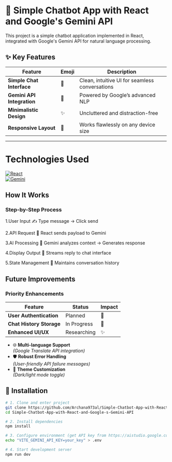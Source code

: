 # 🤖 Simple Chatbot App with React and Google's Gemini API

This project is a simple chatbot application implemented in React, integrated with Google's Gemini API for natural language processing.


## ✨ Key Features

| Feature                  | Emoji | Description                          |
|--------------------------|-------|--------------------------------------|
| **Simple Chat Interface**  | 💬    | Clean, intuitive UI for seamless conversations |
| **Gemini API Integration** | 🧠    | Powered by Google’s advanced NLP      |
| **Minimalistic Design**    | ✨    | Uncluttered and distraction-free     |
| **Responsive Layout**      | 📱    | Works flawlessly on any device size   |

---


# Technologies Used
[![React](https://img.shields.io/badge/-React-61DAFB?logo=react)]()  
[![Gemini](https://img.shields.io/badge/-Gemini-4285F4?logo=google)]()

## How It Works
### Step-by-Step Process
1.User Input
✍️ Type message → Click send

2.API Request
🔄 React sends payload to Gemini

3.AI Processing
🧠 Gemini analyzes context → Generates response

4.Display Output
💬 Streams reply to chat interface

5.State Management
📝 Maintains conversation history

## Future Improvements
### Priority Enhancements
| Feature                  | Status      | Impact |
|--------------------------|-------------|--------|
| **User Authentication**  | Planned     | 🔐     |
| **Chat History Storage** | In Progress | 💾     |
| **Enhanced UI/UX**       | Researching | ✨     |

- 🌐 **Multi-language Support**  
  *(Google Translate API integration)*  
- 🛡️ **Robust Error Handling**  
  *(User-friendly API failure messages)*  
- 🎨 **Theme Customization**  
  *(Dark/light mode toggle)*
## 🚀 Installation
```bash
# 1. Clone and enter project
git clone https://github.com/Archana973al/Simple-Chatbot-App-with-React-and-Google-s-Gemini-API.git
cd Simple-Chatbot-App-with-React-and-Google-s-Gemini-API

# 2. Install dependencies
npm install

# 3. Configure environment (get API key from https://aistudio.google.com/)
echo "VITE_GEMINI_API_KEY=your_key" > .env

# 4. Start development server
npm run dev
